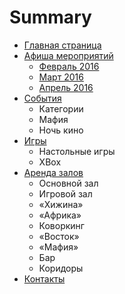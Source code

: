 # Summary

* [Главная страница](README.md)
* [Афиша мероприятий](afisha/README.md)
   * [Февраль 2016](afisha/2016-02.md)
   * [Март 2016](afisha/2016-03.md)
   * [Апрель 2016](afisha/2016-04.md)
* [События](events/README.md)
   * Категории
   * Мафия
   * Ночь кино
* [Игры](games/README.md)
   * Настольные игры
   * XBox
* [Аренда залов](rent/README.md)
   * Основной зал
   * Игровой зал
   * «Хижина»
   * «Африка»
   * Коворкинг
   * «Восток»
   * «Мафия»
   * Бар
   * Коридоры
* [Контакты](contacts.md)

